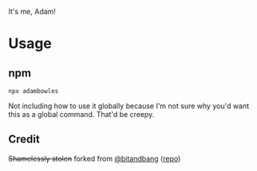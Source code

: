 It's me, Adam!

# Usage

## npm

```
npx adambowles
```

<!-- ## GitHub Package Registry
Assuming you have the GitHub registry set up, you can use via npx:
```
npx @adambowles/card
``` -->

Not including how to use it globally because I'm not sure why you'd want this as a global command. That'd be creepy.

## Credit

~~Shamelessly stolen~~ forked from [@bitandbang](https://twitter.com/bitandbang/status/1075473070368919552) ([repo](https://github.com/bnb/bitandbang))
